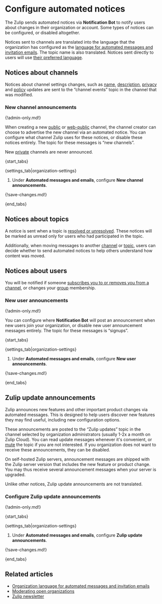 # Configure automated notices

The Zulip sends automated notices via **Notification Bot** to notify users about
changes in their organization or account. Some types of notices can be
configured, or disabled altogether.

Notices sent to channels are translated into the language that the organization
has configured as the [language for automated messages and invitation
emails](/help/configure-organization-language). The topic name is also
translated. Notices sent directly to users will use [their preferred
language](/help/change-your-language).

## Notices about channels

Notices about channel settings changes, such as [name](/help/rename-a-channel),
[description](/help/change-the-channel-description),
[privacy](/help/change-the-privacy-of-a-channel) and
[policy](/help/channel-posting-policy) updates are sent to the
“channel events” topic in the channel that was modified.

### New channel announcements

{!admin-only.md!}

When creating a new [public](/help/channel-permissions#public-channels) or
[web-public](/help/channel-permissions#web-public-channels) channel, the channel
creator can choose to advertise the new channel via an automated notice. You can
configure what channel Zulip uses for these notices, or disable these notices
entirely. The topic for these messages is “new channels”.

New [private](/help/channel-permissions#private-channels) channels are never
announced.

{start_tabs}

{settings_tab|organization-settings}

1. Under **Automated messages and emails**, configure **New channel
   announcements**.

{!save-changes.md!}

{end_tabs}

## Notices about topics

A notice is sent when a topic is [resolved or
unresolved](/help/resolve-a-topic). These notices will be marked as unread only
for users who had participated in the topic.

Additionally, when moving messages to another
[channel](/help/move-content-to-another-channel) or
[topic](/help/move-content-to-another-topic), users can decide whether to send
automated notices to help others understand how content was moved.

## Notices about users

You will be notified if someone [subscribes you
to or removes you from a
channel](/help/subscribe-users-to-a-channel), or changes your
[group](/help/user-groups) membership.

### New user announcements

{!admin-only.md!}

You can configure where **Notification Bot** will post an announcement when new
users join your organization, or disable new user announcement messages
entirely. The topic for these messages is “signups”.

{start_tabs}

{settings_tab|organization-settings}

1. Under **Automated messages and emails**, configure **New user
   announcements**.

{!save-changes.md!}

{end_tabs}

## Zulip update announcements

Zulip announces new features and other important product changes via automated
messages. This is designed to help users discover new features they may find
useful, including new configuration options.

These announcements are posted to the “Zulip updates” topic in the
channel selected by organization administrators (usually 1-2x a month
on Zulip Cloud). You can read update messages whenever it's
convenient, or [mute](/help/mute-a-topic) the topic if you are not
interested. If you organization does not want to receive these
announcements, they can be disabled.

On self-hosted Zulip servers, announcement messages are shipped with the Zulip
server version that includes the new feature or product change. You may thus
receive several announcement messages when your server is upgraded.

Unlike other notices, Zulip update announcements are not translated.

### Configure Zulip update announcements

{!admin-only.md!}

{start_tabs}

{settings_tab|organization-settings}

1. Under **Automated messages and emails**, configure **Zulip update
   announcements**.

{!save-changes.md!}

{end_tabs}

## Related articles

* [Organization language for automated messages and invitation emails](/help/configure-organization-language)
* [Moderating open organizations](/help/moderating-open-organizations)
* [Zulip newsletter](https://zulip.com/help/email-notifications#low-traffic-newsletter)

